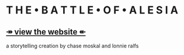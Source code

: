 
T H E • B A T T L E • O F • A L E S I A
=======================================

## [↠ view the website ↞](https://open-history.github.io/battle-of-alesia/)

a storytelling creation by chase moskal and lonnie ralfs
